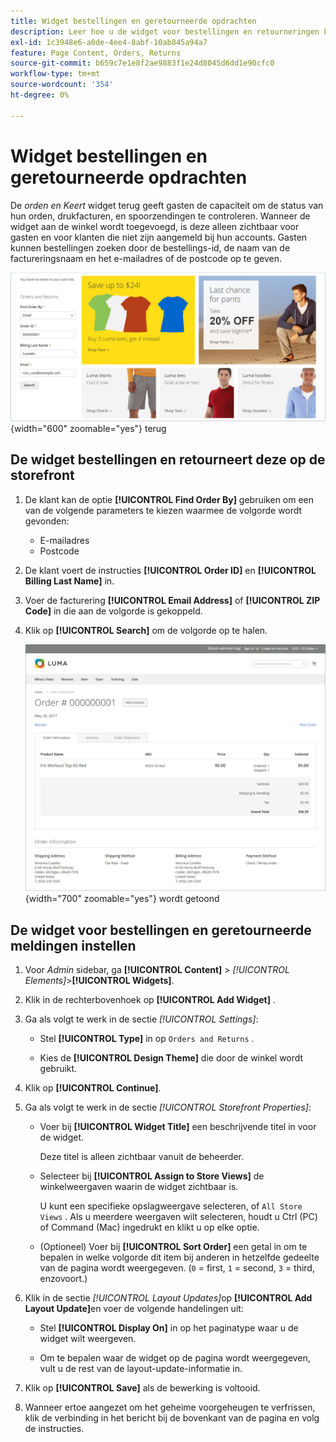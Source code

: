 ```yaml
---
title: Widget bestellingen en geretourneerde opdrachten
description: Leer hoe u de widget voor bestellingen en retourneringen kunt gebruiken om klanten de mogelijkheid te bieden de status van hun bestellingen, facturen afdrukken en verzendingen bij te houden.
exl-id: 1c3948e6-a0de-4ee4-8abf-10ab845a94a7
feature: Page Content, Orders, Returns
source-git-commit: b659c7e1e8f2ae9883f1e24d8045d6dd1e90cfc0
workflow-type: tm+mt
source-wordcount: '354'
ht-degree: 0%

---
```


# Widget bestellingen en geretourneerde opdrachten

De _orden en Keert_ widget terug geeft gasten de capaciteit om de status van hun orden, drukfacturen, en spoorzendingen te controleren. Wanneer de widget aan de winkel wordt toegevoegd, is deze alleen zichtbaar voor gasten en voor klanten die niet zijn aangemeld bij hun accounts. Gasten kunnen bestellingen zoeken door de bestellings-id, de naam van de factureringsnaam en het e-mailadres of de postcode op te geven.

![ orden en Keert widget in sidebar op storefront ](./assets/storefront-widget-orders-returns-sidebar.png){width="600" zoomable="yes"} terug

## De widget bestellingen en retourneert deze op de storefront

1. De klant kan de optie **[!UICONTROL Find Order By]** gebruiken om een van de volgende parameters te kiezen waarmee de volgorde wordt gevonden:

   - E-mailadres
   - Postcode

1. De klant voert de instructies **[!UICONTROL Order ID]** en **[!UICONTROL Billing Last Name]** in.

1. Voer de facturering **[!UICONTROL Email Address]** of **[!UICONTROL ZIP Code]** in die aan de volgorde is gekoppeld.

1. Klik op **[!UICONTROL Search]** om de volgorde op te halen.

   ![ informatie van de Orde die in de storefront ](./assets/storefront-widget-orders-returns-view.png){width="700" zoomable="yes"} wordt getoond

## De widget voor bestellingen en geretourneerde meldingen instellen

1. Voor _Admin_ sidebar, ga **[!UICONTROL Content]** > _[!UICONTROL Elements]_>**[!UICONTROL Widgets]**.

1. Klik in de rechterbovenhoek op **[!UICONTROL Add Widget]** .

1. Ga als volgt te werk in de sectie _[!UICONTROL Settings]_:

   - Stel **[!UICONTROL Type]** in op `Orders and Returns` .

   - Kies de **[!UICONTROL Design Theme]** die door de winkel wordt gebruikt.

1. Klik op **[!UICONTROL Continue]**.

1. Ga als volgt te werk in de sectie _[!UICONTROL Storefront Properties]_:

   - Voer bij **[!UICONTROL Widget Title]** een beschrijvende titel in voor de widget.

     Deze titel is alleen zichtbaar vanuit de beheerder.

   - Selecteer bij **[!UICONTROL Assign to Store Views]** de winkelweergaven waarin de widget zichtbaar is.

     U kunt een specifieke opslagweergave selecteren, of `All Store Views` . Als u meerdere weergaven wilt selecteren, houdt u Ctrl (PC) of Command (Mac) ingedrukt en klikt u op elke optie.

   - (Optioneel) Voer bij **[!UICONTROL Sort Order]** een getal in om te bepalen in welke volgorde dit item bij anderen in hetzelfde gedeelte van de pagina wordt weergegeven. (`0` = first, `1` = second, `3` = third, enzovoort.)

1. Klik in de sectie _[!UICONTROL Layout Updates]_&#x200B;op **[!UICONTROL Add Layout Update]**&#x200B;en voer de volgende handelingen uit:

   - Stel **[!UICONTROL Display On]** in op het paginatype waar u de widget wilt weergeven.

   - Om te bepalen waar de widget op de pagina wordt weergegeven, vult u de rest van de layout-update-informatie in.

1. Klik op **[!UICONTROL Save]** als de bewerking is voltooid.

1. Wanneer ertoe aangezet om het geheime voorgeheugen te verfrissen, klik de verbinding in het bericht bij de bovenkant van de pagina en volg de instructies.
